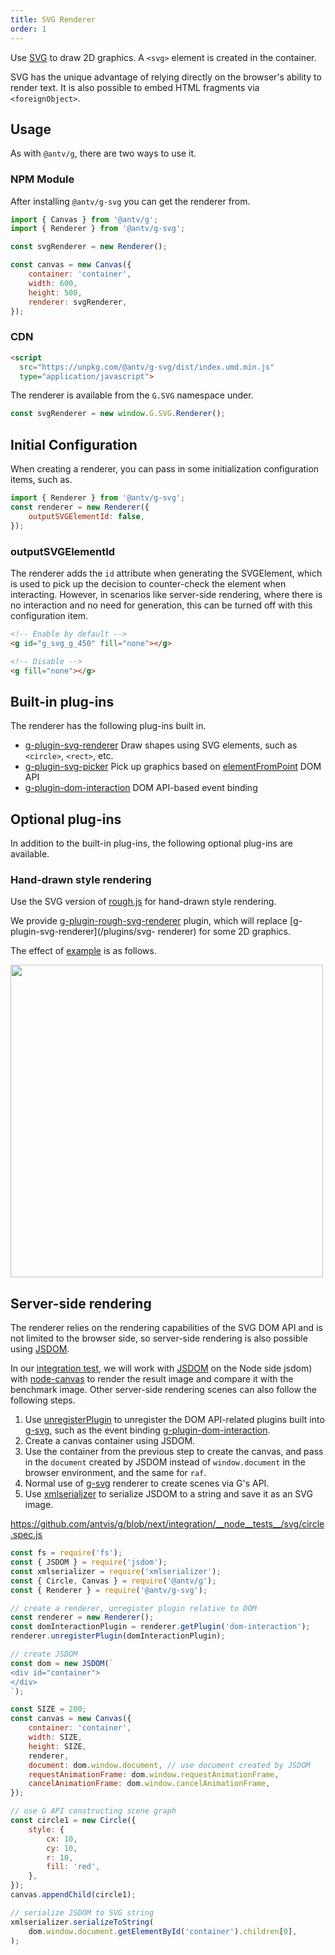 ```yaml
---
title: SVG Renderer
order: 1
---
```


Use [SVG](https://developer.mozilla.org/zh-CN/Web/SVG) to draw 2D graphics. A `<svg>` element is created in the container.

SVG has the unique advantage of relying directly on the browser's ability to render text. It is also possible to embed HTML fragments via `<foreignObject>`.

## Usage

As with `@antv/g`, there are two ways to use it.

### NPM Module

After installing `@antv/g-svg` you can get the renderer from.

```js
import { Canvas } from '@antv/g';
import { Renderer } from '@antv/g-svg';

const svgRenderer = new Renderer();

const canvas = new Canvas({
    container: 'container',
    width: 600,
    height: 500,
    renderer: svgRenderer,
});
```

### CDN

```html
<script
  src="https://unpkg.com/@antv/g-svg/dist/index.umd.min.js"
  type="application/javascript">
```

The renderer is available from the `G.SVG` namespace under.

```js
const svgRenderer = new window.G.SVG.Renderer();
```

## Initial Configuration

When creating a renderer, you can pass in some initialization configuration items, such as.

```js
import { Renderer } from '@antv/g-svg';
const renderer = new Renderer({
    outputSVGElementId: false,
});
```

### outputSVGElementId

The renderer adds the `id` attribute when generating the SVGElement, which is used to pick up the decision to counter-check the element when interacting. However, in scenarios like server-side rendering, where there is no interaction and no need for generation, this can be turned off with this configuration item.

```html
<!-- Enable by default -->
<g id="g_svg_g_450" fill="none"></g>

<!-- Disable -->
<g fill="none"></g>
```

## Built-in plug-ins

The renderer has the following plug-ins built in.

- [g-plugin-svg-renderer](/plugins/svg-renderer) Draw shapes using SVG elements, such as `<circle>`, `<rect>`, etc.
- [g-plugin-svg-picker](/plugins/svg-picker) Pick up graphics based on [elementFromPoint](https://developer.mozilla.org/zh-CN/Web/API/Document/elementFromPoint) DOM API
- [g-plugin-dom-interaction](/plugins/dom-interaction) DOM API-based event binding

## Optional plug-ins

In addition to the built-in plug-ins, the following optional plug-ins are available.

### Hand-drawn style rendering

Use the SVG version of [rough.js](https://roughjs.com/) for hand-drawn style rendering.

We provide [g-plugin-rough-svg-renderer](/plugins/rough-svg-renderer) plugin, which will replace [g-plugin-svg-renderer](/plugins/svg- renderer) for some 2D graphics.

The effect of [example](/examples/plugins/rough/#rough) is as follows.

<img src="https://gw.alipayobjects.com/mdn/rms_6ae20b/afts/img/A*d4iiS5_3YVIAAAAAAAAAAAAAARQnAQ" width="500">

## Server-side rendering

The renderer relies on the rendering capabilities of the SVG DOM API and is not limited to the browser side, so server-side rendering is also possible using [JSDOM](https://github.com/jsdom/node-jsdom).

In our [integration test](https://github.com/antvis/g/tree/next/integration/__node__tests__/svg), we will work with [JSDOM](https://github.com/jsdom/node-) on the Node side jsdom) with [node-canvas](https://github.com/Automattic/node-canvas) to render the result image and compare it with the benchmark image. Other server-side rendering scenes can also follow the following steps.

1. Use [unregisterPlugin](/api/renderer/intro#unregisterplugin) to unregister the DOM API-related plugins built into [g-svg](/api/renderer/svg), such as the event binding [g-plugin-dom-interaction](/plugins/dom-interaction).
2. Create a canvas container using JSDOM.
3. Use the container from the previous step to create the canvas, and pass in the `document` created by JSDOM instead of `window.document` in the browser environment, and the same for `raf`.
4. Normal use of [g-svg](/api/renderer/svg) renderer to create scenes via G's API.
5. Use [xmlserializer](https://www.npmjs.com/package/xmlserializer) to serialize JSDOM to a string and save it as an SVG image.

<https://github.com/antvis/g/blob/next/integration/__node__tests__/svg/circle.spec.js>

```js
const fs = require('fs');
const { JSDOM } = require('jsdom');
const xmlserializer = require('xmlserializer');
const { Circle, Canvas } = require('@antv/g');
const { Renderer } = require('@antv/g-svg');

// create a renderer, unregister plugin relative to DOM
const renderer = new Renderer();
const domInteractionPlugin = renderer.getPlugin('dom-interaction');
renderer.unregisterPlugin(domInteractionPlugin);

// create JSDOM
const dom = new JSDOM(`
<div id="container">
</div>
`);

const SIZE = 200;
const canvas = new Canvas({
    container: 'container',
    width: SIZE,
    height: SIZE,
    renderer,
    document: dom.window.document, // use document created by JSDOM
    requestAnimationFrame: dom.window.requestAnimationFrame,
    cancelAnimationFrame: dom.window.cancelAnimationFrame,
});

// use G API constructing scene graph
const circle1 = new Circle({
    style: {
        cx: 10,
        cy: 10,
        r: 10,
        fill: 'red',
    },
});
canvas.appendChild(circle1);

// serialize JSDOM to SVG string
xmlserializer.serializeToString(
    dom.window.document.getElementById('container').children[0],
);
```
